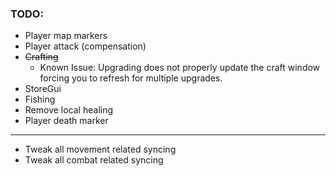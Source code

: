 ﻿### TODO:

- Player map markers
- Player attack (compensation)
- ~~Crafting~~
  - Known Issue: Upgrading does not properly update the craft window
  forcing you to refresh for multiple upgrades.
- StoreGui
- Fishing
- Remove local healing
- Player death marker

---

- Tweak all movement related syncing
- Tweak all combat related syncing
